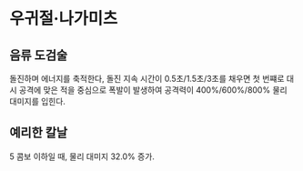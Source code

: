 # 우귀절·나가미츠

## 음류 도검술

돌진하며 에너지를 축적한다, 돌진 지속 시간이 0.5초/1.5초/3초를 채우면 첫 번쨰로 대시 공격에 맞은 적을 중심으로 폭발이 발생하여 공격력이 400%/600%/800% 물리 대미지를 입힌다.

## 예리한 칼날

5 콤보 이하일 때, 물리 대미지 32.0% 증가.
